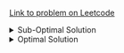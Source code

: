 <!-- [Link to Striver's SDE Sheet]() -->

[Link to problem on Leetcode](https://leetcode.com/problems/kth-smallest-element-in-a-sorted-matrix/)



<details><summary>Sub-Optimal Solution</summary>

Sub-Optimal Solution: TC = `O(N * N)`, SC = `O(K)` 

- [Solution 1 of this discuss](https://leetcode.com/problems/kth-smallest-element-in-a-sorted-matrix/discuss/1322101/C%2B%2BJavaPython-MaxHeap-MinHeap-Binary-Search-Picture-Explain-Clean-and-Concise)


Runtime: `45 ms`, faster than `69.61%`<br>
Memory Usage: `14.3 MB`, less than `33.33%`<br>

<details><summary>Clean Code</summary>

![](https://github.com/archishmanghos/code-images/blob/master/Leetcode/378-A.png)

</details>

</details>



<details><summary>Optimal Solution</summary>

Optimal Solution: TC = `O((N + M) * log(max - min))`, SC = `O(1)`

- [Solution 3 of this discuss](https://leetcode.com/problems/kth-smallest-element-in-a-sorted-matrix/discuss/1322101/C%2B%2BJavaPython-MaxHeap-MinHeap-Binary-Search-Picture-Explain-Clean-and-Concise)


Runtime: `31 ms`, faster than `93.99%`<br>
Memory Usage: `13.2 MB`, less than `77.54%`<br>


<details><summary>Clean Code</summary>

![](https://github.com/archishmanghos/code-images/blob/master/Leetcode/378-B.png)

</details>

</details>